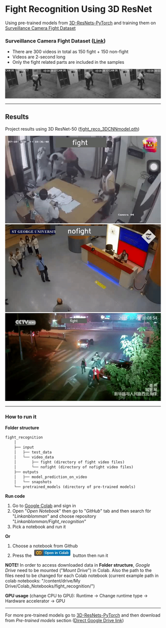 # Fight Recognition Using 3D ResNet

Using pre-trained models from [3D-ResNets-PyTorch](https://github.com/kenshohara/3D-ResNets-PyTorch) and training them on [Surveillance Camera Fight Dataset](https://github.com/sayibet/fight-detection-surv-dataset)

### Surveillance Camera Fight Dataset ([Link](https://github.com/sayibet/fight-detection-surv-dataset))
* There are 300 videos in total as 150 fight + 150 non-fight
* Videos are 2-second long
* Only the fight related parts are included in the samples

![Surveillance Camera Fight Dataset](/images/dataset_images.jpg)

---

## Results
Project results using 3D ResNet-50 ([fight_reco_3DCNNmodel.pth](https://drive.google.com/drive/folders/1WjIz8hxNFJ8o88f0j7zgecP69w7ks4U2?usp=sharing))

![Fight gif](/images/2f63530274bc.gif)
![noFight gif](/images/b99cfe94b103.gif)
![Fight gif](/images/3e953519843e.gif)

----

### How to run it

**Folder structure** 

```misc
fight_recognition
    │
    ├── input
    │   ├── test_data
    │   └── video_data
    │       ├── fight (directory of fight video files)
    │       └── nofight (directory of nofight video files)
    ├── outputs
    │   ├── model_prediction_on_video
    │   └── snapshots
    └── pretrained_models (directory of pre-trained models)
```

**Run code**

1. Go to [Google Colab](https://colab.research.google.com) and sign in
2. Open "*Open Notebook*" then go to "*GitHub*" tab and then search för "*Linkanblomman*" and choose repository "*Linkanblomman/Fight_recognition*"
3. Pick a notebook and run it

**Or**

1. Choose a notebook from Github
2. Press the ![Colab button](/images/colab_button.jpg) button then run it

**NOTE!** 
In order to access downloaded data in **Folder structure**, *Google Drive* need to be mounted ("*Mount Drive*") in Colab. Also the path to the files need to be changed for each Colab notebook (current example path in colab notebooks: "/content/drive/My Drive/Colab_Notebooks/fight_recognition/")

**GPU usage** (change CPU to GPU): Runtime -> Change runtime type -> Hardware accelerator -> GPU

---
For more pre-trained models go to [3D-ResNets-PyTorch](https://github.com/kenshohara/3D-ResNets-PyTorch) and then download from *Pre-trained models* section ([Direct Google Drive link](https://drive.google.com/drive/folders/1xbYbZ7rpyjftI_KCk6YuL-XrfQDz7Yd4))
